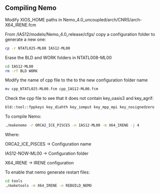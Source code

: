 ## Compiling Nemo

Modify XIOS_HOME paths in Nemo_4.0_uncoupled/arch/CNRS/arch-X64_IRENE.fcm

From /IAS12/models/Nemo_4.0_release/cfgs/ copy a configuration folder to generate a new one:

```bash
cp -r NTATL025-ML00 IAS12-ML00
```

Erase the BLD and WORK folders in NTATL008-ML00

```bash
cd IAS12-ML00
rm -rf BLD WORK
```

Modify the name of cpp file to the to the new configuration folder name

```bash
mv cpp_NTATL025-ML00.fcm cpp_IAS12-ML00.fcm
```

Check the cpp file to see that it does not contain key_oasis3 and key_agrif:

```bash
bld::tool::fppkeys key_diahth key_iomput key_mpp_mpi key_nosignedzero
```

To compile Nemo:

```bash
./makenemo -r ORCA2_ICE_PISCES -n IAS12-ML00 -m X64_IRENE -j 4
```
Where:

ORCA2_ICE_PISCES &rarr; Configuration name

IAS12-NOW-ML00 &rarr; Configuration folder

X64_IRENE &rarr; IRENE configuration

To enable that nemo generate restart files:

```bash
cd tools
./maketools -m X64_IRENE -n REBUILD_NEMO
```
